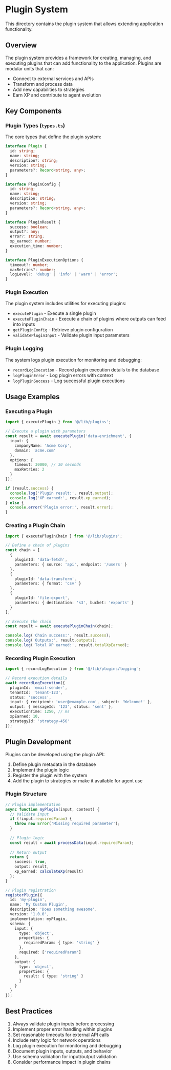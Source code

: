 
# Plugin System

This directory contains the plugin system that allows extending application functionality.

## Overview

The plugin system provides a framework for creating, managing, and executing plugins that can add functionality to the application. Plugins are modular units that can:

- Connect to external services and APIs
- Transform and process data
- Add new capabilities to strategies
- Earn XP and contribute to agent evolution

## Key Components

### Plugin Types (`types.ts`)

The core types that define the plugin system:

```typescript
interface Plugin {
  id: string;
  name: string;
  description?: string;
  version: string;
  parameters?: Record<string, any>;
}

interface PluginConfig {
  id: string;
  name: string;
  description: string;
  version: string;
  parameters?: Record<string, any>;
}

interface PluginResult {
  success: boolean;
  output?: any;
  error?: string;
  xp_earned: number;
  execution_time: number;
}

interface PluginExecutionOptions {
  timeout?: number;
  maxRetries?: number;
  logLevel?: 'debug' | 'info' | 'warn' | 'error';
}
```

### Plugin Execution

The plugin system includes utilities for executing plugins:

- `executePlugin` - Execute a single plugin
- `executePluginChain` - Execute a chain of plugins where outputs can feed into inputs
- `getPluginConfig` - Retrieve plugin configuration
- `validatePluginInput` - Validate plugin input parameters

### Plugin Logging

The system logs plugin execution for monitoring and debugging:

- `recordLogExecution` - Record plugin execution details to the database
- `logPluginError` - Log plugin errors with context
- `logPluginSuccess` - Log successful plugin executions

## Usage Examples

### Executing a Plugin

```typescript
import { executePlugin } from '@/lib/plugins';

// Execute a plugin with parameters
const result = await executePlugin('data-enrichment', {
  input: {
    companyName: 'Acme Corp',
    domain: 'acme.com'
  },
  options: {
    timeout: 30000, // 30 seconds
    maxRetries: 2
  }
});

if (result.success) {
  console.log('Plugin result:', result.output);
  console.log('XP earned:', result.xp_earned);
} else {
  console.error('Plugin error:', result.error);
}
```

### Creating a Plugin Chain

```typescript
import { executePluginChain } from '@/lib/plugins';

// Define a chain of plugins
const chain = [
  {
    pluginId: 'data-fetch',
    parameters: { source: 'api', endpoint: '/users' }
  },
  {
    pluginId: 'data-transform',
    parameters: { format: 'csv' }
  },
  {
    pluginId: 'file-export',
    parameters: { destination: 's3', bucket: 'exports' }
  }
];

// Execute the chain
const result = await executePluginChain(chain);

console.log('Chain success:', result.success);
console.log('Outputs:', result.outputs);
console.log('Total XP earned:', result.totalXpEarned);
```

### Recording Plugin Execution

```typescript
import { recordLogExecution } from '@/lib/plugins/logging';

// Record execution details
await recordLogExecution({
  pluginId: 'email-sender',
  tenantId: 'tenant-123',
  status: 'success',
  input: { recipient: 'user@example.com', subject: 'Welcome!' },
  output: { messageId: '123', status: 'sent' },
  executionTime: 1250, // ms
  xpEarned: 10,
  strategyId: 'strategy-456'
});
```

## Plugin Development

Plugins can be developed using the plugin API:

1. Define plugin metadata in the database
2. Implement the plugin logic
3. Register the plugin with the system
4. Add the plugin to strategies or make it available for agent use

### Plugin Structure

```typescript
// Plugin implementation
async function myPlugin(input, context) {
  // Validate input
  if (!input.requiredParam) {
    throw new Error('Missing required parameter');
  }
  
  // Plugin logic
  const result = await processData(input.requiredParam);
  
  // Return output
  return {
    success: true,
    output: result,
    xp_earned: calculateXp(result)
  };
}

// Plugin registration
registerPlugin({
  id: 'my-plugin',
  name: 'My Custom Plugin',
  description: 'Does something awesome',
  version: '1.0.0',
  implementation: myPlugin,
  schema: {
    input: {
      type: 'object',
      properties: {
        requiredParam: { type: 'string' }
      },
      required: ['requiredParam']
    },
    output: {
      type: 'object',
      properties: {
        result: { type: 'string' }
      }
    }
  }
});
```

## Best Practices

1. Always validate plugin inputs before processing
2. Implement proper error handling within plugins
3. Set reasonable timeouts for external API calls
4. Include retry logic for network operations
5. Log plugin execution for monitoring and debugging
6. Document plugin inputs, outputs, and behavior
7. Use schema validation for input/output validation
8. Consider performance impact in plugin chains

